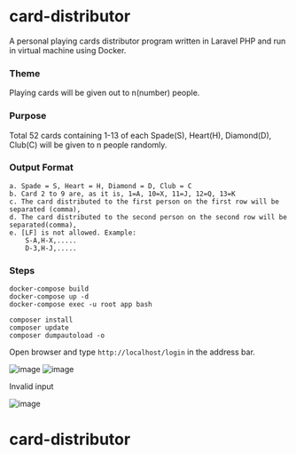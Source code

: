 # card-distributor
A personal playing cards distributor program written in Laravel PHP and run in virtual machine using Docker.

### Theme  
Playing cards will be given out to n(number) people.  

### Purpose  
Total 52 cards containing 1-13 of each Spade(S), Heart(H), Diamond(D), Club(C) will be given to n people randomly.

### Output Format
    a. Spade = S, Heart = H, Diamond = D, Club = C  
    b. Card 2 to 9 are, as it is, 1=A, 10=X, 11=J, 12=Q, 13=K  
    c. The card distributed to the first person on the first row will be separated (comma),  
    d. The card distributed to the second person on the second row will be separated(comma),  
    e. [LF] is not allowed. Example:  
        S-A,H-X,.....  
        D-3,H-J,.....  
    
### Steps
```
docker-compose build
docker-compose up -d
docker-compose exec -u root app bash
```

```
composer install
composer update
composer dumpautoload -o
```

Open browser and type `http://localhost/login` in the address bar.  


![image](https://user-images.githubusercontent.com/19460508/103405802-54ce1600-4b93-11eb-8177-f383b9bfeac3.png)
![image](https://user-images.githubusercontent.com/19460508/103410407-0ece7d80-4ba6-11eb-8c25-23b5a811b359.png)

Invalid input  


![image](https://user-images.githubusercontent.com/19460508/103410411-12620480-4ba6-11eb-9c70-4baf20963623.png)
# card-distributor
